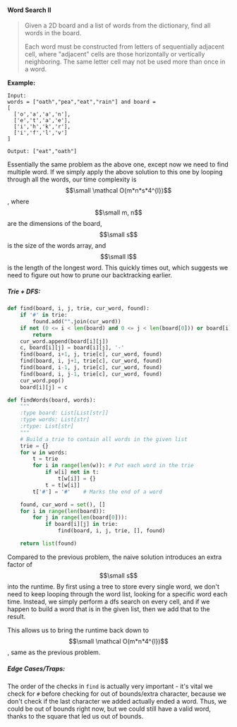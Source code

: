 #### Word Search II

> Given a 2D board and a list of words from the dictionary, find all words in the board.
>
> Each word must be constructed from letters of sequentially adjacent cell, where "adjacent" cells are those horizontally or vertically neighboring. The same letter cell may not be used more than once in a word.

**Example:**

```
Input:
words = ["oath","pea","eat","rain"] and board =
[
  ['o','a','a','n'],
  ['e','t','a','e'],
  ['i','h','k','r'],
  ['i','f','l','v']
]

Output: ["eat","oath"]
```

Essentially the same problem as the above one, except now we need to find multiple word. If we simply apply the above solution to this one by looping through all the words, our time complexity is $$\small \mathcal O(m*n*s*4^{l})$$, where $$\small m, n$$ are the dimensions of the board, $$\small s$$ is the size of the words array, and $$\small l$$ is the length of the longest word. This quickly times out, which suggests we need to figure out how to prune our backtracking earlier.

##### Trie + DFS:

```py
def find(board, i, j, trie, cur_word, found):
    if '#' in trie:
        found.add("".join(cur_word))
    if not (0 <= i < len(board) and 0 <= j < len(board[0])) or board[i][j] not in trie:
        return
    cur_word.append(board[i][j])
    c, board[i][j] = board[i][j], '-'
    find(board, i+1, j, trie[c], cur_word, found)
    find(board, i, j+1, trie[c], cur_word, found)
    find(board, i-1, j, trie[c], cur_word, found)
    find(board, i, j-1, trie[c], cur_word, found)
    cur_word.pop()
    board[i][j] = c

def findWords(board, words):
    """
    :type board: List[List[str]]
    :type words: List[str]
    :rtype: List[str]
    """
    # Build a trie to contain all words in the given list
    trie = {}
    for w in words:
        t = trie
        for i in range(len(w)): # Put each word in the trie
            if w[i] not in t:
                t[w[i]] = {}
            t = t[w[i]]
        t['#'] = '#'    # Marks the end of a word

    found, cur_word = set(), []
    for i in range(len(board)):
        for j in range(len(board[0])):
            if board[i][j] in trie:
                find(board, i, j, trie, [], found)

    return list(found)
```

Compared to the previous problem, the naive solution introduces an extra factor of $$\small s$$ into the runtime. By first using a tree to store every single word, we don't need to keep looping through the word list, looking for a specific word each time. Instead, we simply perform a dfs search on every cell, and if we happen to build a word that is in the given list, then we add that to the result.

This allows us to bring the runtime back down to $$\small \mathcal O(m*n*4^{l})$$, same as the previous problem.

##### Edge Cases/Traps:

The order of the checks in `find` is actually very important - it's vital we check for `#` before checking for out of bounds/extra character, because we don't check if the last character we added actually ended a word. Thus, we could be out of bounds right now, but we could still have a valid word, thanks to the square that led us out of bounds. 

